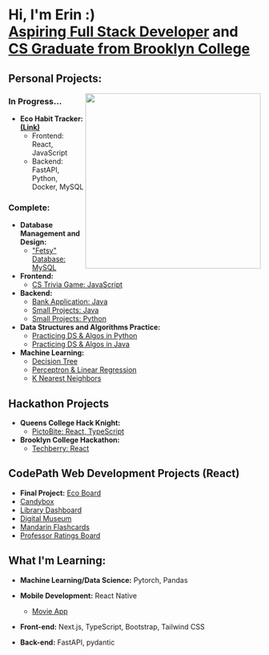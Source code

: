 <h1>Hi, I'm Erin :) <br/><a href="https://drive.google.com/file/d/1FDSPqpGgZttoM-zdQIui_OUG042DkZWF/view?usp=sharing">Aspiring Full Stack Developer</a> and  <a href="https://www.linkedin.com/in/erin-forrest-267083258/">CS Graduate from Brooklyn College</a></h1>

<h2>Personal Projects:</h2>

<picture> 
  <source media="(prefers-color-scheme: dark)" srcset="https://github.com/ErinF10/ErinF10/assets/144135752/a67f9542-562e-4b0e-9671-72dcf4a8134a">
  <img img width="350" height="350" align="right" src="https://github.com/ErinF10/ErinF10/assets/144135752/5418d2c7-e0c7-4341-b91d-0d580848b65b">
</picture>

<h3>In Progress...</h3>

- <b>Eco Habit Tracker:  [(Link)](https://github.com/ErinF10/eco_habit_tracker) </b>
  - Frontend: React, JavaScript
  - Backend: FastAPI, Python, Docker, MySQL

<h3>Complete:</h3>

- <b>Database Management and Design:</b>
  - ["Fetsy" Database: MySQL](https://github.com/ErinF10/Fetsy-Database)
- <b>Frontend:</b>
  - [CS Trivia Game: JavaScript](https://github.com/ErinF10/Who-Wants-To-Be-A-Millionaire-)
- <b>Backend:</b>
  - [Bank Application: Java](https://github.com/ErinF10/Bank-Application)
  - [Small Projects: Java](https://github.com/ErinF10/Java-Projects)
  - [Small Projects: Python](https://github.com/ErinF10/Python-Projects)
- <b>Data Structures and Algorithms Practice:</b>
  - [Practicing DS & Algos in Python](https://github.com/ErinF10/Practicing-DS-and-Algos-in-Python.git)
  - [Practicing DS & Algos in Java](https://github.com/ErinF10/DS-and-Algos-Practice/tree/main)
- <b>Machine Learning:</b>
  - [Decision Tree](https://github.com/ErinF10/Project-1-Decision-Tree)
  - [Perceptron & Linear Regression](https://github.com/ErinF10/Project-2-Perceptron-Linear-Regression)
  - [K Nearest Neighbors](https://github.com/ErinF10/HW4-KNN)

<h2>Hackathon Projects</h2>

- <b>Queens College Hack Knight:</b>
  - [PictoBite: React, TypeScript](https://github.com/ErinF10/PictoBite)
- <b>Brooklyn College Hackathon:</b>
  - [Techberry: React](https://github.com/Kyrushiqi/bc-hackathon)
 
<h2>CodePath Web Development Projects (React)</h2>

  - <strong>Final Project:</strong> [Eco Board](https://github.com/ErinF10/eco-board)
  - [Candybox](https://github.com/ErinF10/candybox)
  - [Library Dashboard](https://github.com/ErinF10/library-dashboard)
  - [Digital Museum](https://github.com/ErinF10/ditigal-museum)
  - [Mandarin Flashcards](https://github.com/ErinF10/mandarin-flashcards)
  - [Professor Ratings Board](https://github.com/ErinF10/Brooklyn-Collge-Professor-Board)

<h2>What I'm Learning:</h2>

  - <b>Machine Learning/Data Science:</b> Pytorch, Pandas

  - <b>Mobile Development:</b> React Native
    - [Movie App](https://github.com/ErinF10/movie-app)
 
  - <b>Front-end:</b> Next.js, TypeScript, Bootstrap, Tailwind CSS

  - <b>Back-end:</b> FastAPI, pydantic

